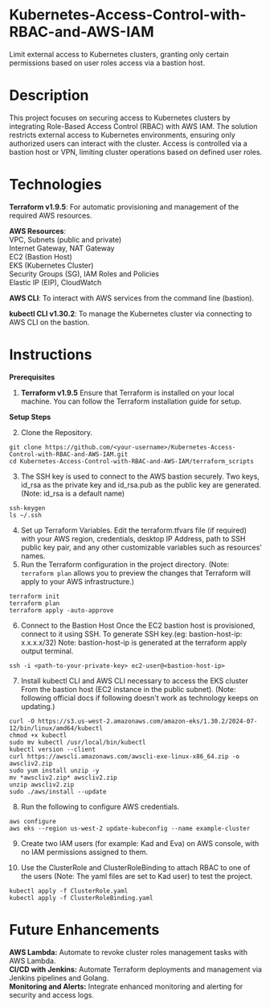 # Kubernetes-Access-Control-with-RBAC-and-AWS-IAM
Limit external access to Kubernetes clusters, granting only certain permissions based on user roles access via a bastion host.

# Description
This project focuses on securing access to Kubernetes clusters by integrating Role-Based Access Control (RBAC) with AWS IAM. The solution restricts external access to Kubernetes environments, ensuring only authorized users can interact with the cluster. Access is controlled via a bastion host or VPN, limiting cluster operations based on defined user roles.

# Technologies
**Terraform v1.9.5**: For automatic provisioning and management of the required AWS resources.  

**AWS Resources**:  
VPC, Subnets (public and private)  
Internet Gateway, NAT Gateway  
EC2 (Bastion Host)  
EKS (Kubernetes Cluster)  
Security Groups (SG), IAM Roles and Policies  
Elastic IP (EIP), CloudWatch  

**AWS CLI**: To interact with AWS services from the command line (bastion).  

**kubectl CLI v1.30.2**: To manage the Kubernetes cluster via connecting to AWS CLI on the bastion.  

# Instructions  
**Prerequisites**  
1. **Terraform v1.9.5** Ensure that Terraform is installed on your local machine. You can follow the Terraform installation guide for setup.

**Setup Steps**  

2. Clone the Repository.    
```
git clone https://github.com/<your-username>/Kubernetes-Access-Control-with-RBAC-and-AWS-IAM.git
cd Kubernetes-Access-Control-with-RBAC-and-AWS-IAM/terraform_scripts
```

3. The SSH key is used to connect to the AWS bastion securely. Two keys, id_rsa as the private key and id_rsa.pub as the public key are generated. (Note: id_rsa is a default name)  
```
ssh-keygen
ls ~/.ssh
```  
4. Set up Terraform Variables. Edit the terraform.tfvars file (if required) with your AWS region, credentials, desktop IP Address, path to SSH public key pair, and any other customizable variables such as resources' names.  
5. Run the Terraform configuration in the project directory. (Note: ```terraform plan``` allows you to preview the changes that Terraform will apply to your AWS infrastructure.)  
```
terraform init
terraform plan
terraform apply -auto-approve
```
6. Connect to the Bastion Host Once the EC2 bastion host is provisioned, connect to it using SSH. To generate SSH key.(eg: bastion-host-ip: x.x.x.x/32)
   Note: bastion-host-ip is generated at the terraform apply output terminal.  
```   
ssh -i <path-to-your-private-key> ec2-user@<bastion-host-ip>
```

7. Install kubectl CLI and AWS CLI necessary to access the EKS cluster From the bastion host (EC2 instance in the public subnet). (Note: following official docs if following doesn't work as technology keeps on updating.)  
```
curl -O https://s3.us-west-2.amazonaws.com/amazon-eks/1.30.2/2024-07-12/bin/linux/amd64/kubectl
chmod +x kubectl
sudo mv kubectl /usr/local/bin/kubectl
kubectl version --client
curl https://awscli.amazonaws.com/awscli-exe-linux-x86_64.zip -o awscliv2.zip 
sudo yum install unzip -y
mv *awscliv2.zip* awscliv2.zip
unzip awscliv2.zip
sudo ./aws/install --update
```

8. Run the following to configure AWS credentials.
```
aws configure
aws eks --region us-west-2 update-kubeconfig --name example-cluster
```

9. Create two IAM users (for example: Kad and Eva) on AWS console, with no IAM permissions assigned to them.  

10. Use the ClusterRole and ClusterRoleBinding to attach RBAC to one of the users (Note: The yaml files are set to Kad user) to test the project.  
```
kubectl apply -f ClusterRole.yaml
kubectl apply -f ClusterRoleBinding.yaml
```

# Future Enhancements
**AWS Lambda:** Automate to revoke cluster roles management tasks with AWS Lambda.  
**CI/CD with Jenkins:** Automate Terraform deployments and management via Jenkins pipelines and Golang.  
**Monitoring and Alerts:** Integrate enhanced monitoring and alerting for security and access logs.  
